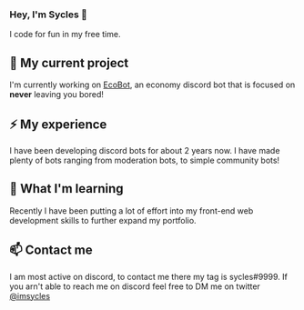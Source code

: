 ### Hey, I'm Sycles 👋
I code for fun in my free time.

## 🔭 My current project

I'm currently working on [EcoBot](https://github.com/sycles/EcoBot), an economy discord bot that is focused on **never** leaving you bored!

## ⚡ My experience 
I have been developing discord bots for about 2 years now. I have made plenty of bots ranging from moderation bots, to simple community bots!

## 🌱 What I'm learning
Recently I have been putting a lot of effort into my front-end web development skills to further expand my portfolio.

## 📫 Contact me
I am most active on discord, to contact me there my tag is sycles#9999. If you arn't able to reach me on discord feel free to DM me on twitter [@imsycles](https://twitter.com/imsycles)
